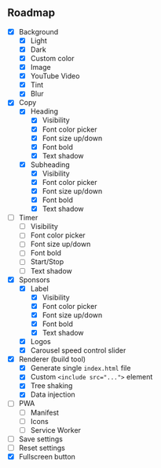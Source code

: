 ## Roadmap

- [x] Background
    - [x] Light
    - [x] Dark
    - [x] Custom color
    - [x] Image
    - [x] YouTube Video
    - [x] Tint
    - [x] Blur
- [x] Copy
    - [x] Heading
        - [x] Visibility
        - [x] Font color picker
        - [x] Font size up/down
        - [x] Font bold
        - [x] Text shadow
    - [x] Subheading
        - [x] Visibility
        - [x] Font color picker
        - [x] Font size up/down
        - [x] Font bold
        - [x] Text shadow
- [ ] Timer
    - [ ] Visibility
    - [ ] Font color picker
    - [ ] Font size up/down
    - [ ] Font bold
    - [ ] Start/Stop
    - [ ] Text shadow
- [x] Sponsors
    - [x] Label
        - [x] Visibility
        - [x] Font color picker
        - [x] Font size up/down
        - [x] Font bold
        - [x] Text shadow
    - [x] Logos
    - [x] Carousel speed control slider
- [x] Renderer (build tool)
    - [x] Generate single `index.html` file
    - [x] Custom `<include src="...">` element
    - [x] Tree shaking
    - [x] Data injection
- [ ] PWA
    - [ ] Manifest
    - [ ] Icons
    - [ ] Service Worker
- [ ] Save settings
- [ ] Reset settings
- [x] Fullscreen button